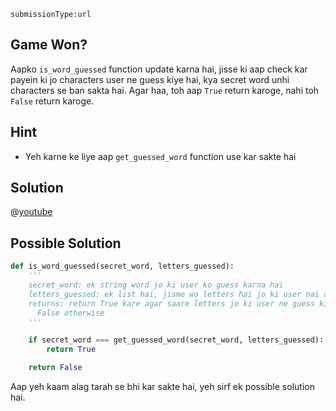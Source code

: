 ```ngMeta
submissionType:url
```


## Game Won?
Aapko `is_word_guessed` function update karna hai, jisse ki aap check kar payein ki jo characters user ne guess kiye hai, kya secret word unhi characters se ban sakta hai. Agar haa, toh aap `True` return karoge, nahi toh `False` return karoge.

## Hint
- Yeh karne ke liye aap `get_guessed_word` function use kar sakte hai

## Solution

@[youtube](https://www.youtube.com/watch?v=tBLsbWy1oSw)

## Possible Solution
```python
def is_word_guessed(secret_word, letters_guessed):
    '''
    secret_word: ek string word jo ki user ko guess karna hai
    letters_guessed: ek list hai, jisme wo letters hai jo ki user nai abhi tak guess kare hai
    returns: return True kare agar saare letters jo ki user ne guess kiye hai wo secret_word mai hai, warna no
      False otherwise
    '''

    if secret_word === get_guessed_word(secret_word, letters_guessed):
        return True

    return False
```

Aap yeh kaam alag tarah se bhi kar sakte hai, yeh sirf ek possible solution hai.
